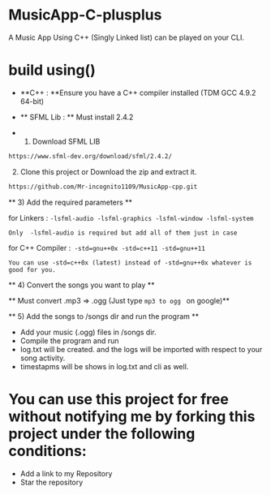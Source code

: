 # MusicApp-C-plusplus
A Music App Using C++ (Singly Linked list) can be played on your CLI.

 # **build using()** 

 * **C++ : **Ensure you have a C++ compiler installed (TDM GCC 4.9.2 64-bit)
 * ** SFML Lib : ** Must install 2.4.2

 * 1) Download SFML LIB
```bash
https://www.sfml-dev.org/download/sfml/2.4.2/
```

2) Clone this project or Download the zip and extract it.

```bash
https://github.com/Mr-incognito1109/MusicApp-cpp.git
```

** 3) Add the required parameters **

for Linkers : `-lsfml-audio
              -lsfml-graphics
              -lsfml-window
              -lsfml-system`
              
```Only  -lsfml-audio is required but add all of them just in case ```

for C++ Compiler :` -std=gnu++0x
                   -std=c++11
                   -std=gnu++11`
                   
```You can use -std=c++0x (latest) instead of -std=gnu++0x whatever is good for you.```

** 4) Convert the songs you want to play **

** Must convert .mp3 => .ogg (Just type  `mp3 to ogg ` on google)**

** 5) Add the songs to /songs dir and run the program **

* Add your music (.ogg) files in /songs dir.
* Compile the program and run
* log.txt will be created. and the logs will be imported with respect to your song activity.
* timestapms will be shows in log.txt and cli as well.


# You can use this project for free without notifying me by forking this project under the following conditions:

* Add a link to my Repository
* Star the repository











